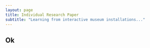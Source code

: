 ```yaml
---
layout: page
title: Individual Research Paper   
subtitle: "Learning from interactive museum installations..."     
---
```


## Ok  
